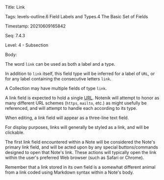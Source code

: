 Title:  Link

Tags:   levels-outline.6 Field Labels and Types.4 The Basic Set of Fields

Timestamp: 20210609165842

Seq:    7.4.3

Level:  4 - Subsection

Body: 

The word `link` can be used as both a label and a type. 

In addition to `link` itself, this field type will be inferred for a label of `URL`, or for any label containing the consecutive letters `link`.

A Collection may have multiple fields of type `link`.

A link field is expected to hold a single [URL](https://en.wikipedia.org/wiki/URL). Notenik will attempt to honor as many different URL schemes (`https`, `mailto`, etc.) as might usefully be referenced, and will attempt to handle each according to its type. 

When editing, a link field will appear as a three-line text field. 

For display purposes, links will generally be styled as a link, and will be clickable. 

The first link field encountered within a Note will be considered the Note's primary link field, and will be acted upon by any special buttons/commands designed to open that Note's link. These actions will typically open the link within the user's preferred Web browser (such as Safari or Chrome). 

Remember that a link stored in its own field is a somewhat different animal from a link coded using Markdown syntax within a Note's body.

